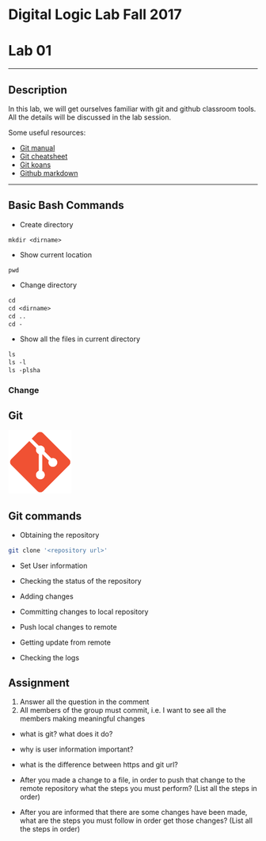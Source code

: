 # Digital Logic Lab Fall 2017
# Lab 01
-----------------------------------------------------------

## Description

In this lab, we will get ourselves familiar with git and github classroom tools.
All the details will be discussed in the lab session.

Some useful resources:
  - [Git manual](https://git-scm.com/doc)
  - [Git cheatsheet](http://ndpsoftware.com/git-cheatsheet.html)
  - [Git koans](http://stevelosh.com/blog/2013/04/git-koans/)
  - [Github markdown](https://guides.github.com/features/mastering-markdown/)
  
-----------------------------------------------------------

## Basic Bash Commands

  - Create directory
  ```Shell
  mkdir <dirname>
  ```

  - Show current location
  ```Shell
  pwd
  ```

  - Change directory
  ```Shell
  cd
  cd <dirname>
  cd ..
  cd -
  ```
  
  - Show all the files in current directory
  ```Shell
  ls
  ls -l
  ls -plsha
  ```
  
### Change 

## Git

![git](pics/git.2.14.1.png)

## Git commands
  - Obtaining the repository
  ```Bash
  git clone '<repository url>'
  ```
  
  - Set User information

<!--  -->

  - Checking the status of the repository

  - Adding changes

  - Committing changes to local repository

  - Push local changes to remote

  - Getting update from remote

  - Checking the logs

## Assignment

  1. Answer all the question in the comment
  2. All members of the group must commit, i.e. I want to see all the members making meaningful changes

  - what is git? what does it do?
  
  - why is user information important?

  - what is the difference between https and git url?
  
  - After you made a change to a file, in order to push that change to the remote repository what the steps you must perform? (List all the steps in order)

  - After you are informed that there are some changes have been made, what are the steps you must follow in order get those changes? (List all the steps in order)
